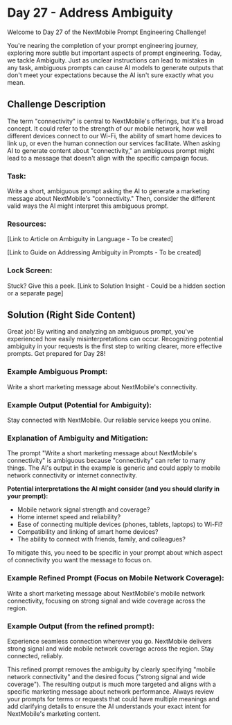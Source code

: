 # Day 27 - Address Ambiguity

Welcome to Day 27 of the NextMobile Prompt Engineering Challenge!

You're nearing the completion of your prompt engineering journey, exploring more subtle but important aspects of prompt engineering. Today, we tackle Ambiguity. Just as unclear instructions can lead to mistakes in any task, ambiguous prompts can cause AI models to generate outputs that don't meet your expectations because the AI isn't sure exactly what you mean.

## Challenge Description
The term "connectivity" is central to NextMobile's offerings, but it's a broad concept. It could refer to the strength of our mobile network, how well different devices connect to our Wi-Fi, the ability of smart home devices to link up, or even the human connection our services facilitate. When asking AI to generate content about "connectivity," an ambiguous prompt might lead to a message that doesn't align with the specific campaign focus.

### Task:

Write a short, ambiguous prompt asking the AI to generate a marketing message about NextMobile's "connectivity." Then, consider the different valid ways the AI might interpret this ambiguous prompt.

### Resources:

[Link to Article on Ambiguity in Language - To be created]

[Link to Guide on Addressing Ambiguity in Prompts - To be created]

### Lock Screen:

Stuck? Give this a peek. [Link to Solution Insight - Could be a hidden section or a separate page]

## Solution (Right Side Content)
Great job! By writing and analyzing an ambiguous prompt, you've experienced how easily misinterpretations can occur. Recognizing potential ambiguity in your requests is the first step to writing clearer, more effective prompts. Get prepared for Day 28!

### Example Ambiguous Prompt:

Write a short marketing message about NextMobile's connectivity.

### Example Output (Potential for Ambiguity):

Stay connected with NextMobile. Our reliable service keeps you online.

### Explanation of Ambiguity and Mitigation:

The prompt "Write a short marketing message about NextMobile's connectivity" is ambiguous because "connectivity" can refer to many things. The AI's output in the example is generic and could apply to mobile network connectivity or internet connectivity.

**Potential interpretations the AI might consider (and you should clarify in your prompt):**

- Mobile network signal strength and coverage?
- Home internet speed and reliability?
- Ease of connecting multiple devices (phones, tablets, laptops) to Wi-Fi?
- Compatibility and linking of smart home devices?
- The ability to connect with friends, family, and colleagues?

To mitigate this, you need to be specific in your prompt about which aspect of connectivity you want the message to focus on.

### Example Refined Prompt (Focus on Mobile Network Coverage):

Write a short marketing message about NextMobile's mobile network connectivity, focusing on strong signal and wide coverage across the region.

### Example Output (from the refined prompt):

Experience seamless connection wherever you go. NextMobile delivers strong signal and wide mobile network coverage across the region. Stay connected, reliably.

This refined prompt removes the ambiguity by clearly specifying "mobile network connectivity" and the desired focus ("strong signal and wide coverage"). The resulting output is much more targeted and aligns with a specific marketing message about network performance. Always review your prompts for terms or requests that could have multiple meanings and add clarifying details to ensure the AI understands your exact intent for NextMobile's marketing content. 